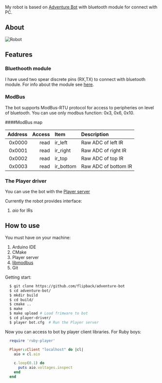 My robot is based on [Adventure Bot](https://docs.google.com/file/d/0B__O096vyVYqZWRlMTgxYTEtYjY4MS00NWY5LWE4YmQtZGU5MDI4MWZhYjdi/edit?hl=en_US) with bluetooth module for connect with PC.

## About

![Robot](https://lh5.googleusercontent.com/-3gIiLsbn1LA/T-CnyL-0LXI/AAAAAAAAAWI/wOgKotbTDMQ/s721/bot.png "Robot")

## Features

### Bluethooth module

I have used two spear discrete pins (RX,TX) to connect with bluetooth module. For info
about the module see [here](http://www.pial.net/post/Using-the-HC-05-Bluetooth-RS232-Serial-module-for-cheap-wireless-communication-with-your-uController.aspx).

### ModBus 

The bot supports ModBus-RTU protocol for access to peripheries on level of bluetooth. You can use only
modbus function: 0x3, 0x6, 0x10.

####ModBus map

| Address | Access  | Item        | Description                 |
|--------:|--------:|:------------|:----------------------------|
| 0x0000  | read    |   ir_left   | Raw ADC of left IR          |
| 0x0001  | read    |   ir_right  | Raw ADC of right IR         |
| 0x0002  | read    |   ir_top    | Raw ADC of top IR           |
| 0x0003  | read    |   ir_bottom | Raw ADC of bottom IR        |

### The Player driver

You can use the bot with the [Player server](http://playerstage.sourceforge.net/) 

Currently the robot provides interface:

  1. *aio* for IRs

## How to use

You must have on your machine:
  1. Arduino IDE
  2. CMake
  3. Player server
  4. [libmodbus](http://www.libmodbus.org/)
  5. Git

Getting start:

  ```sh
    $ git clone https://github.com/flipback/adventure-bot
    $ cd adventure-bot/
    $ mkdir build
    $ cd build/
    $ cmake ..
    $ make
    $ make upload # Load frimware to bot
    $ cd player-driver/
    $ player bot.cfg  # Run the Player server
  ```

Now you can access to bot by player client libraries. For Ruby boys:

  ```ruby
    require 'ruby-player'

    Player::Client "localhost" do |cl|
      aio = cl.aio
      
      c.loop(0.1) do
        puts aio.voltages.inspect
      end
    end
    
